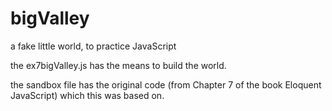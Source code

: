 # bigValley
a fake little world, to practice JavaScript

the ex7bigValley.js has the means to build the world.

the sandbox file has the original code (from Chapter 7 of the book Eloquent JavaScript) which this was based on.
